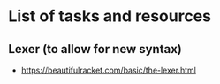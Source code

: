 # List of tasks and resources

## Lexer (to allow for new syntax)
- https://beautifulracket.com/basic/the-lexer.html